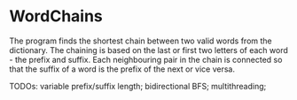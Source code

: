 # WordChains
The program finds the shortest chain between two valid words from the dictionary. 
The chaining is based on the last or first two letters of each word - the prefix and suffix. Each neighbouring pair in the chain is connected so that the suffix of a word is the prefix of the next or vice versa. 

TODOs:
variable prefix/suffix length;
bidirectional BFS;
multithreading;

